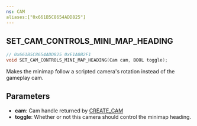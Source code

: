 ```yaml
---
ns: CAM
aliases:["0x661B5C8654ADD825"]
---
```

## SET_CAM_CONTROLS_MINI_MAP_HEADING

```c
// 0x661B5C8654ADD825 0xE1A0B2F1
void SET_CAM_CONTROLS_MINI_MAP_HEADING(Cam cam, BOOL toggle);
```

Makes the minimap follow a scripted camera's rotation instead of the gameplay cam.

## Parameters
* **cam**: Cam handle returned by [CREATE_CAM](#_0xC3981DCE61D9E13F)
* **toggle**: Whether or not this camera should control the minimap heading.

